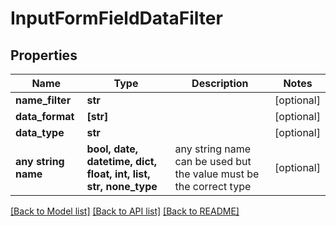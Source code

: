 # InputFormFieldDataFilter


## Properties
Name | Type | Description | Notes
------------ | ------------- | ------------- | -------------
**name_filter** | **str** |  | [optional] 
**data_format** | **[str]** |  | [optional] 
**data_type** | **str** |  | [optional] 
**any string name** | **bool, date, datetime, dict, float, int, list, str, none_type** | any string name can be used but the value must be the correct type | [optional]

[[Back to Model list]](../README.md#documentation-for-models) [[Back to API list]](../README.md#documentation-for-api-endpoints) [[Back to README]](../README.md)


